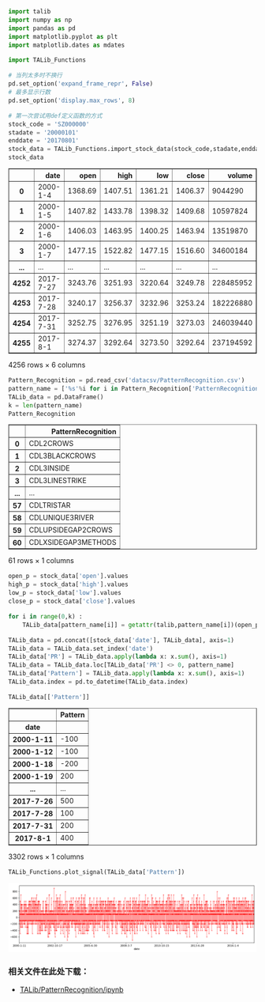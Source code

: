 

```python
import talib
import numpy as np
import pandas as pd
import matplotlib.pyplot as plt
import matplotlib.dates as mdates
```


```python
import TALib_Functions
```


```python
# 当列太多时不换行
pd.set_option('expand_frame_repr', False)
# 最多显示行数
pd.set_option('display.max_rows', 8)
```


```python
# 第一次尝试用def定义函数的方式
stock_code = 'SZ000000'
stadate = '20000101'
enddate = '20170801'
stock_data = TALib_Functions.import_stock_data(stock_code,stadate,enddate)
stock_data
```




<div>

<table border="1" class="dataframe">
  <thead>
    <tr style="text-align: right;">
      <th></th>
      <th>date</th>
      <th>open</th>
      <th>high</th>
      <th>low</th>
      <th>close</th>
      <th>volume</th>
    </tr>
  </thead>
  <tbody>
    <tr>
      <th>0</th>
      <td>2000-1-4</td>
      <td>1368.69</td>
      <td>1407.51</td>
      <td>1361.21</td>
      <td>1406.37</td>
      <td>9044290</td>
    </tr>
    <tr>
      <th>1</th>
      <td>2000-1-5</td>
      <td>1407.82</td>
      <td>1433.78</td>
      <td>1398.32</td>
      <td>1409.68</td>
      <td>10597824</td>
    </tr>
    <tr>
      <th>2</th>
      <td>2000-1-6</td>
      <td>1406.03</td>
      <td>1463.95</td>
      <td>1400.25</td>
      <td>1463.94</td>
      <td>13519870</td>
    </tr>
    <tr>
      <th>3</th>
      <td>2000-1-7</td>
      <td>1477.15</td>
      <td>1522.82</td>
      <td>1477.15</td>
      <td>1516.60</td>
      <td>34600184</td>
    </tr>
    <tr>
      <th>...</th>
      <td>...</td>
      <td>...</td>
      <td>...</td>
      <td>...</td>
      <td>...</td>
      <td>...</td>
    </tr>
    <tr>
      <th>4252</th>
      <td>2017-7-27</td>
      <td>3243.76</td>
      <td>3251.93</td>
      <td>3220.64</td>
      <td>3249.78</td>
      <td>228485952</td>
    </tr>
    <tr>
      <th>4253</th>
      <td>2017-7-28</td>
      <td>3240.17</td>
      <td>3256.37</td>
      <td>3232.96</td>
      <td>3253.24</td>
      <td>182226880</td>
    </tr>
    <tr>
      <th>4254</th>
      <td>2017-7-31</td>
      <td>3252.75</td>
      <td>3276.95</td>
      <td>3251.19</td>
      <td>3273.03</td>
      <td>246039440</td>
    </tr>
    <tr>
      <th>4255</th>
      <td>2017-8-1</td>
      <td>3274.37</td>
      <td>3292.64</td>
      <td>3273.50</td>
      <td>3292.64</td>
      <td>237194592</td>
    </tr>
  </tbody>
</table>
<p>4256 rows × 6 columns</p>
</div>




```python
Pattern_Recognition = pd.read_csv('datacsv/PatternRecognition.csv')
pattern_name = ['%s'%i for i in Pattern_Recognition['PatternRecognition']]
TALib_data = pd.DataFrame()
k = len(pattern_name)
Pattern_Recognition
```




<div>

<table border="1" class="dataframe">
  <thead>
    <tr style="text-align: right;">
      <th></th>
      <th>PatternRecognition</th>
    </tr>
  </thead>
  <tbody>
    <tr>
      <th>0</th>
      <td>CDL2CROWS</td>
    </tr>
    <tr>
      <th>1</th>
      <td>CDL3BLACKCROWS</td>
    </tr>
    <tr>
      <th>2</th>
      <td>CDL3INSIDE</td>
    </tr>
    <tr>
      <th>3</th>
      <td>CDL3LINESTRIKE</td>
    </tr>
    <tr>
      <th>...</th>
      <td>...</td>
    </tr>
    <tr>
      <th>57</th>
      <td>CDLTRISTAR</td>
    </tr>
    <tr>
      <th>58</th>
      <td>CDLUNIQUE3RIVER</td>
    </tr>
    <tr>
      <th>59</th>
      <td>CDLUPSIDEGAP2CROWS</td>
    </tr>
    <tr>
      <th>60</th>
      <td>CDLXSIDEGAP3METHODS</td>
    </tr>
  </tbody>
</table>
<p>61 rows × 1 columns</p>
</div>




```python
open_p = stock_data['open'].values
high_p = stock_data['high'].values
low_p = stock_data['low'].values
close_p = stock_data['close'].values
```


```python
for i in range(0,k) :
    TALib_data[pattern_name[i]] = getattr(talib,pattern_name[i])(open_p, high_p, low_p, close_p)
```


```python
TALib_data = pd.concat([stock_data['date'], TALib_data], axis=1)
TALib_data = TALib_data.set_index('date')
TALib_data['PR'] = TALib_data.apply(lambda x: x.sum(), axis=1)
TALib_data = TALib_data.loc[TALib_data['PR'] <> 0, pattern_name]
TALib_data['Pattern'] = TALib_data.apply(lambda x: x.sum(), axis=1)
TALib_data.index = pd.to_datetime(TALib_data.index)
```


```python
TALib_data[['Pattern']]
```




<div>

<table border="1" class="dataframe">
  <thead>
    <tr style="text-align: right;">
      <th></th>
      <th>Pattern</th>
    </tr>
    <tr>
      <th>date</th>
      <th></th>
    </tr>
  </thead>
  <tbody>
    <tr>
      <th>2000-1-11</th>
      <td>-100</td>
    </tr>
    <tr>
      <th>2000-1-12</th>
      <td>-100</td>
    </tr>
    <tr>
      <th>2000-1-18</th>
      <td>-200</td>
    </tr>
    <tr>
      <th>2000-1-19</th>
      <td>200</td>
    </tr>
    <tr>
      <th>...</th>
      <td>...</td>
    </tr>
    <tr>
      <th>2017-7-26</th>
      <td>500</td>
    </tr>
    <tr>
      <th>2017-7-28</th>
      <td>100</td>
    </tr>
    <tr>
      <th>2017-7-31</th>
      <td>200</td>
    </tr>
    <tr>
      <th>2017-8-1</th>
      <td>400</td>
    </tr>
  </tbody>
</table>
<p>3302 rows × 1 columns</p>
</div>

```python
TALib_Functions.plot_signal(TALib_data['Pattern'])
```

![](Pattern_Recognition_Second.png)
<br>

### 相关文件在此处下载：
* [TALib/PatternRecognition/ipynb](https://github.com/bitbyte27/PythonQuant/tree/master/TALib/PatternRecognition/ipynb)
<br>
